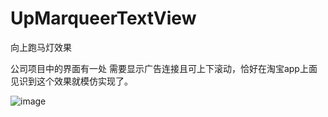 # UpMarqueerTextView
向上跑马灯效果

公司项目中的界面有一处 需要显示广告连接且可上下滚动，恰好在淘宝app上面见识到这个效果就模仿实现了。

 ![image](https://github.com/Neacy/UpMarqueerTextView/tree/master/screenshot/UpMarqueeTextView.gif)
